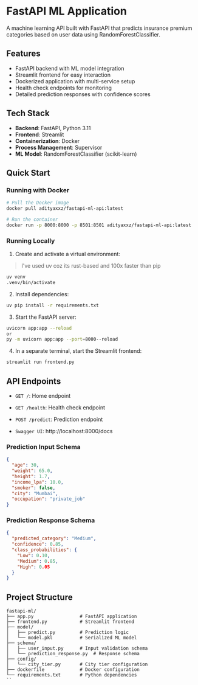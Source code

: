 # FastAPI ML Application

A machine learning API built with FastAPI that predicts insurance premium categories based on user data using RandomForestClassifier.

## Features

- FastAPI backend with ML model integration
- Streamlit frontend for easy interaction
- Dockerized application with multi-service setup
- Health check endpoints for monitoring
- Detailed prediction responses with confidence scores

## Tech Stack

- **Backend**: FastAPI, Python 3.11
- **Frontend**: Streamlit
- **Containerization**: Docker
- **Process Management**: Supervisor
- **ML Model**: RandomForestClassifier (scikit-learn)

## Quick Start

### Running with Docker

```bash
# Pull the Docker image
docker pull adityaxxz/fastapi-ml-api:latest

# Run the container
docker run -p 8000:8000 -p 8501:8501 adityaxxz/fastapi-ml-api:latest
```

### Running Locally

1. Create and activate a virtual environment:

> I've used uv coz its rust-based and 100x faster than pip

```bash
uv venv
.venv/bin/activate
```

2. Install dependencies:

```bash
uv pip install -r requirements.txt
```

3. Start the FastAPI server:

```bash
uvicorn app:app --reload
or 
py -m uvicorn app:app --port=8000--reload
```

4. In a separate terminal, start the Streamlit frontend:

```bash
streamlit run frontend.py
```

## API Endpoints

- `GET /`: Home endpoint
- `GET /health`: Health check endpoint
- `POST /predict`: Prediction endpoint

- `Swagger UI`: http://localhost:8000/docs

### Prediction Input Schema

```json
{
  "age": 30,
  "weight": 65.0,
  "height": 1.7,
  "income_lpa": 10.0,
  "smoker": false,
  "city": "Mumbai",
  "occupation": "private_job"
}
```

### Prediction Response Schema

```json
{
  "predicted_category": "Medium",
  "confidence": 0.85,
  "class_probabilities": {
    "Low": 0.10,
    "Medium": 0.85,
    "High": 0.05
  }
}
```

## Project Structure

```
fastapi-ml/
├── app.py                 # FastAPI application
├── frontend.py            # Streamlit frontend
├── model/
│   ├── predict.py         # Prediction logic
│   └── model.pkl          # Serialized ML model
├── schema/
│   ├── user_input.py      # Input validation schema
│   └── prediction_response.py  # Response schema
├── config/
│   └── city_tier.py       # City tier configuration
├── dockerfile             # Docker configuration
└── requirements.txt       # Python dependencies
``
